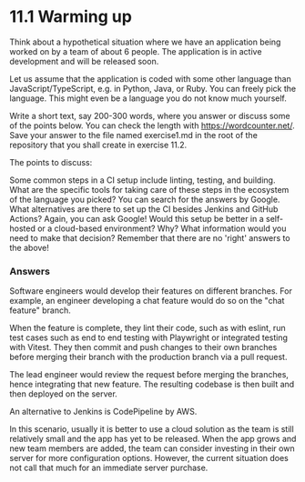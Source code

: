 # 11.1 Warming up
Think about a hypothetical situation where we have an application being worked on by a team of about 6 people. The application is in active development and will be released soon.

Let us assume that the application is coded with some other language than JavaScript/TypeScript, e.g. in Python, Java, or Ruby. You can freely pick the language. This might even be a language you do not know much yourself.

Write a short text, say 200-300 words, where you answer or discuss some of the points below. You can check the length with https://wordcounter.net/. Save your answer to the file named exercise1.md in the root of the repository that you shall create in exercise 11.2.

The points to discuss:

Some common steps in a CI setup include linting, testing, and building. What are the specific tools for taking care of these steps in the ecosystem of the language you picked? You can search for the answers by Google.
What alternatives are there to set up the CI besides Jenkins and GitHub Actions? Again, you can ask Google!
Would this setup be better in a self-hosted or a cloud-based environment? Why? What information would you need to make that decision?
Remember that there are no 'right' answers to the above!

### Answers
Software engineers would develop their features on different branches. For example, an engineer developing a chat feature would do so on the "chat feature" branch.

When the feature is complete, they lint their code, such as with eslint, run test cases such as end to end testing with Playwright or integrated testing with Vitest. They then commit and push changes to their own branches before merging their branch with the production branch via a pull request. 

The lead engineer would review the request before merging the branches, hence integrating that new feature. The resulting codebase is then built and then deployed on the server.

An alternative to Jenkins is CodePipeline by AWS.

In this scenario, usually it is better to use a cloud solution as the team is still relatively small and the app has yet to be released. When the app grows and new team members are added, the team can consider investing in their own server for more configuration options. However, the current situation does not call that much for an immediate server purchase.